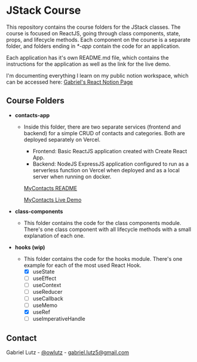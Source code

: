# JStack Course

This repository contains the course folders for the JStack classes.
The course is focused on ReactJS, going through class components, state, props, and lifecycle methods.
Each component on the course is a separate folder, and folders ending in _\*-app_ contain the code for an application.

Each application has it's own README.md file, which contains the instructions for the application as well as the link for the live demo.

I'm documenting everything I learn on my public notion workspace, which can be accessed here:
[Gabriel's React Notion Page](https://www.notion.so/gelutz/React-f78ff0c05919480195b92db477049fcc)

## Course Folders

- **contacts-app**

  - Inside this folder, there are two separate services (frontend and backend) for a simple CRUD of contacts and categories. Both are deployed separately on Vercel.

    - Frontend: Basic ReactJS application created with Create React App.
    - Backend: NodeJS ExpressJS application configured to run as a serverless function on Vercel when deployed and as a local server when running on docker.

    [MyContacts README](https://github.com/gelutz/jstack-course/blob/main/contact-app/README.md)

    [MyContacts Live Demo](https://contacts-app.vercel.app/)

- **class-components**
  - This folder contains the code for the class components module. There's one class component with all lifecycle methods with a small explanation of each one.
- **hooks (wip)**
  - This folder contains the code for the hooks module. There's one example for each of the most used React Hook.
    - [x] useState
    - [ ] useEffect
    - [ ] useContext
    - [ ] useReducer
    - [ ] useCallback
    - [ ] useMemo
    - [x] useRef
    - [ ] useImperativeHandle

## Contact

Gabriel Lutz - [@owlutz](https://twitter.com/owlutz) - gabriel.lutz5@gmail.com
